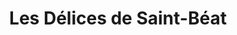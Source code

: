 ---
title: "Les Délices de Saint-Béat"
url: /saint-beat-lez/les-delices-de-saint-beat/
shop: boulangerie
---